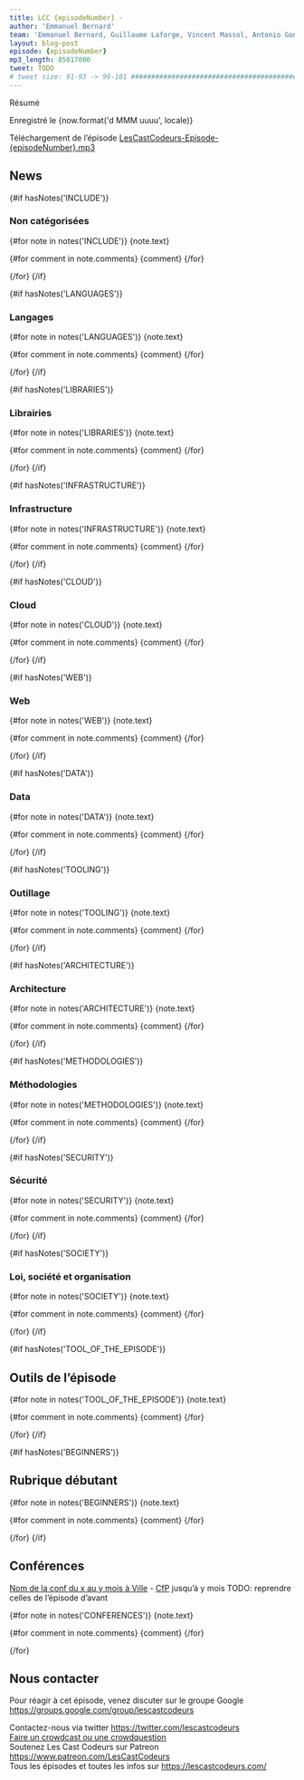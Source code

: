 ```yaml
---
title: LCC {episodeNumber} -
author: 'Emmanuel Bernard'
team: 'Emmanuel Bernard, Guillaume Laforge, Vincent Massol, Antonio Goncalves, Arnaud Héritier, Audrey Neveu'
layout: blog-post
episode: {episodeNumber}
mp3_length: 85017000
tweet: TODO
# tweet size: 91-93 -> 99-101 #######################################################################
---
```


Résumé

Enregistré le {now.format('d MMM uuuu', locale)}

Téléchargement de l’épisode [LesCastCodeurs-Episode-{episodeNumber}.mp3](https://traffic.libsyn.com/lescastcodeurs/LesCastCodeurs-Episode-{episodeNumber}.mp3)

## News

{#if hasNotes('INCLUDE')}
### Non catégorisées

{#for note in notes('INCLUDE')}
{note.text}

{#for comment in note.comments}
{comment}
{/for}

{/for}
{/if}

{#if hasNotes('LANGUAGES')}
### Langages

{#for note in notes('LANGUAGES')}
{note.text}

{#for comment in note.comments}
{comment}
{/for}

{/for}
{/if}

{#if hasNotes('LIBRARIES')}
### Librairies

{#for note in notes('LIBRARIES')}
{note.text}

{#for comment in note.comments}
{comment}
{/for}

{/for}
{/if}

{#if hasNotes('INFRASTRUCTURE')}
### Infrastructure

{#for note in notes('INFRASTRUCTURE')}
{note.text}

{#for comment in note.comments}
{comment}
{/for}

{/for}
{/if}

{#if hasNotes('CLOUD')}
### Cloud

{#for note in notes('CLOUD')}
{note.text}

{#for comment in note.comments}
{comment}
{/for}

{/for}
{/if}

{#if hasNotes('WEB')}
### Web

{#for note in notes('WEB')}
{note.text}

{#for comment in note.comments}
{comment}
{/for}

{/for}
{/if}

{#if hasNotes('DATA')}
### Data

{#for note in notes('DATA')}
{note.text}

{#for comment in note.comments}
{comment}
{/for}

{/for}
{/if}

{#if hasNotes('TOOLING')}
### Outillage

{#for note in notes('TOOLING')}
{note.text}

{#for comment in note.comments}
{comment}
{/for}

{/for}
{/if}

{#if hasNotes('ARCHITECTURE')}
### Architecture

{#for note in notes('ARCHITECTURE')}
{note.text}

{#for comment in note.comments}
{comment}
{/for}

{/for}
{/if}

{#if hasNotes('METHODOLOGIES')}
### Méthodologies

{#for note in notes('METHODOLOGIES')}
{note.text}

{#for comment in note.comments}
{comment}
{/for}

{/for}
{/if}

{#if hasNotes('SECURITY')}
### Sécurité

{#for note in notes('SECURITY')}
{note.text}

{#for comment in note.comments}
{comment}
{/for}

{/for}
{/if}

{#if hasNotes('SOCIETY')}
### Loi, société et organisation

{#for note in notes('SOCIETY')}
{note.text}

{#for comment in note.comments}
{comment}
{/for}

{/for}
{/if}

{#if hasNotes('TOOL_OF_THE_EPISODE')}
## Outils de l’épisode

{#for note in notes('TOOL_OF_THE_EPISODE')}
{note.text}

{#for comment in note.comments}
{comment}
{/for}

{/for}
{/if}

{#if hasNotes('BEGINNERS')}
## Rubrique débutant

{#for note in notes('BEGINNERS')}
{note.text}

{#for comment in note.comments}
{comment}
{/for}

{/for}
{/if}

## Conférences

[Nom de la conf du x au y mois à Ville]() - [CfP]() jusqu’à y mois
TODO: reprendre celles de l’épisode d’avant

{#for note in notes('CONFERENCES')}
{note.text}

{#for comment in note.comments}
{comment}
{/for}

{/for}

## Nous contacter

Pour réagir à cet épisode, venez discuter sur le groupe Google <https://groups.google.com/group/lescastcodeurs>

Contactez-nous via twitter <https://twitter.com/lescastcodeurs>  
[Faire un crowdcast ou une crowdquestion](https://lescastcodeurs.com/crowdcasting/)  
Soutenez Les Cast Codeurs sur Patreon <https://www.patreon.com/LesCastCodeurs>  
Tous les épisodes et toutes les infos sur <https://lescastcodeurs.com/>
<!-- vim: set spelllang=fr : -->
